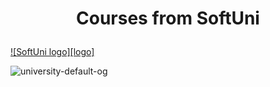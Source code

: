 
# <p align="center"> Courses from SoftUni <p>

<a href="https://softuni.bg/trainings/courses" rel="Courses"> ![SoftUni logo][logo] </a>

![university-default-og](https://github.com/Christian1914/SoftUni-Software-Engineering/assets/105857867/35e61cae-26ad-4492-a3a3-130e240520cc) 
  
